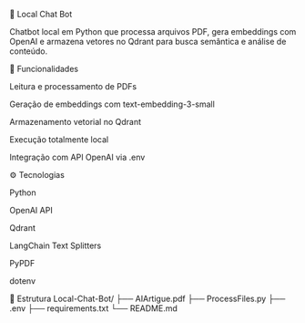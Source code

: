 🤖 Local Chat Bot

Chatbot local em Python que processa arquivos PDF, gera embeddings com OpenAI e armazena vetores no Qdrant para busca semântica e análise de conteúdo.

🚀 Funcionalidades

Leitura e processamento de PDFs

Geração de embeddings com text-embedding-3-small

Armazenamento vetorial no Qdrant

Execução totalmente local

Integração com API OpenAI via .env

⚙️ Tecnologias

Python

OpenAI API

Qdrant

LangChain Text Splitters

PyPDF

dotenv

🧩 Estrutura
Local-Chat-Bot/
├── AIArtigue.pdf
├── ProcessFiles.py
├── .env
├── requirements.txt
└── README.md
